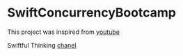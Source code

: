 # SwiftConcurrencyBootcamp

This project was inspired from [youtube](https://www.youtube.com/watch?v=p6q1RmYUsNU&list=PLwvDm4Vfkdphr2Dl4sY4rS9PLzPdyi8PM)

Swiftful Thinking [chanel](https://www.youtube.com/@SwiftfulThinking)
